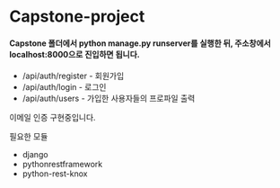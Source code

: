 # Capstone-project

<body>
<h4>Capstone 폴더에서 python manage.py runserver를 실행한 뒤, 주소창에서 localhost:8000으로 진입하면 됩니다.</h4>

- /api/auth/register - 회원가입
- /api/auth/login - 로그인
- /api/auth/users - 가입한 사용자들의 프로파일 출력

이메일 인증 구현중입니다.


필요한 모듈
- django
- pythonrestframework
- python-rest-knox
</body>
